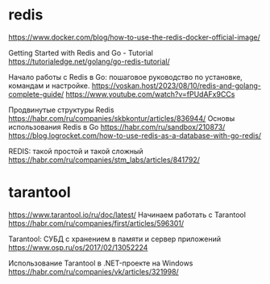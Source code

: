 # redis
https://www.docker.com/blog/how-to-use-the-redis-docker-official-image/

Getting Started with Redis and Go - Tutorial
https://tutorialedge.net/golang/go-redis-tutorial/

Начало работы с Redis в Go: пошаговое руководство по установке, командам и настройке.
https://voskan.host/2023/08/10/redis-and-golang-complete-guide/
https://www.youtube.com/watch?v=fPUdAFx9CCs

Продвинутые структуры Redis
https://habr.com/ru/companies/skbkontur/articles/836944/
Основы использования Redis в Go
https://habr.com/ru/sandbox/210873/
https://blog.logrocket.com/how-to-use-redis-as-a-database-with-go-redis/

REDIS: такой простой и такой сложный
https://habr.com/ru/companies/stm_labs/articles/841792/

# tarantool
https://www.tarantool.io/ru/doc/latest/
Начинаем работать с Tarantool
https://habr.com/ru/companies/first/articles/596301/

Tarantool: СУБД с хранением в памяти и сервер приложений
https://www.osp.ru/os/2017/02/13052224

Использование Tarantool в .NET-проекте на Windows
https://habr.com/ru/companies/vk/articles/321998/
